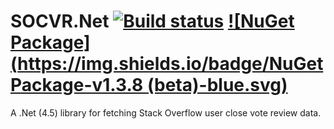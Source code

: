 SOCVR.Net [![Build status](https://ci.appveyor.com/api/projects/status/o2yna8e8x01yaqb0/branch/master?svg=true)](https://ci.appveyor.com/project/ArcticEcho/socvr-net/branch/master) [![NuGet Package](https://img.shields.io/badge/NuGet Package-v1.3.8 (beta)-blue.svg)](https://www.nuget.org/packages/SOCVR.Net/)
=====

A .Net (4.5) library for fetching Stack Overflow user close vote review data.
